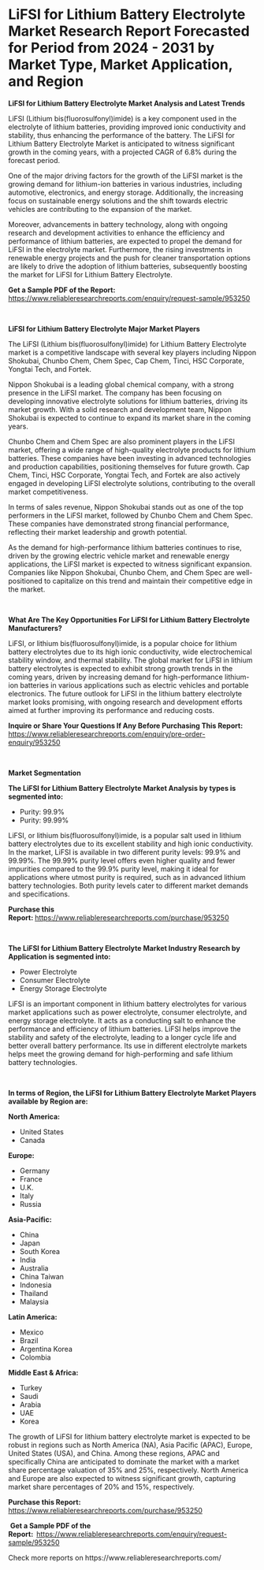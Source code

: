 <p><h1>LiFSI for Lithium Battery Electrolyte Market Research Report Forecasted for Period from 2024 -  2031 by Market Type, Market Application, and Region</h1></p><p><strong>LiFSI for Lithium Battery Electrolyte Market Analysis and Latest Trends</strong></p>
<p><p>LiFSI (Lithium bis(fluorosulfonyl)imide) is a key component used in the electrolyte of lithium batteries, providing improved ionic conductivity and stability, thus enhancing the performance of the battery. The LiFSI for Lithium Battery Electrolyte Market is anticipated to witness significant growth in the coming years, with a projected CAGR of 6.8% during the forecast period.</p><p>One of the major driving factors for the growth of the LiFSI market is the growing demand for lithium-ion batteries in various industries, including automotive, electronics, and energy storage. Additionally, the increasing focus on sustainable energy solutions and the shift towards electric vehicles are contributing to the expansion of the market.</p><p>Moreover, advancements in battery technology, along with ongoing research and development activities to enhance the efficiency and performance of lithium batteries, are expected to propel the demand for LiFSI in the electrolyte market. Furthermore, the rising investments in renewable energy projects and the push for cleaner transportation options are likely to drive the adoption of lithium batteries, subsequently boosting the market for LiFSI for Lithium Battery Electrolyte.</p></p>
<p><strong>Get a Sample PDF of the Report:&nbsp;</strong> <a href="https://www.reliableresearchreports.com/enquiry/request-sample/953250">https://www.reliableresearchreports.com/enquiry/request-sample/953250</a></p>
<p>&nbsp;</p>
<p><strong>LiFSI for Lithium Battery Electrolyte Major Market Players</strong></p>
<p><p>The LiFSI (Lithium bis(fluorosulfonyl)imide) for Lithium Battery Electrolyte market is a competitive landscape with several key players including Nippon Shokubai, Chunbo Chem, Chem Spec, Cap Chem, Tinci, HSC Corporate, Yongtai Tech, and Fortek.</p><p>Nippon Shokubai is a leading global chemical company, with a strong presence in the LiFSI market. The company has been focusing on developing innovative electrolyte solutions for lithium batteries, driving its market growth. With a solid research and development team, Nippon Shokubai is expected to continue to expand its market share in the coming years.</p><p>Chunbo Chem and Chem Spec are also prominent players in the LiFSI market, offering a wide range of high-quality electrolyte products for lithium batteries. These companies have been investing in advanced technologies and production capabilities, positioning themselves for future growth. Cap Chem, Tinci, HSC Corporate, Yongtai Tech, and Fortek are also actively engaged in developing LiFSI electrolyte solutions, contributing to the overall market competitiveness.</p><p>In terms of sales revenue, Nippon Shokubai stands out as one of the top performers in the LiFSI market, followed by Chunbo Chem and Chem Spec. These companies have demonstrated strong financial performance, reflecting their market leadership and growth potential.</p><p>As the demand for high-performance lithium batteries continues to rise, driven by the growing electric vehicle market and renewable energy applications, the LiFSI market is expected to witness significant expansion. Companies like Nippon Shokubai, Chunbo Chem, and Chem Spec are well-positioned to capitalize on this trend and maintain their competitive edge in the market.</p></p>
<p>&nbsp;</p>
<p><strong>What Are The Key Opportunities For LiFSI for Lithium Battery Electrolyte Manufacturers?</strong></p>
<p><p>LiFSI, or lithium bis(fluorosulfonyl)imide, is a popular choice for lithium battery electrolytes due to its high ionic conductivity, wide electrochemical stability window, and thermal stability. The global market for LiFSI in lithium battery electrolytes is expected to exhibit strong growth trends in the coming years, driven by increasing demand for high-performance lithium-ion batteries in various applications such as electric vehicles and portable electronics. The future outlook for LiFSI in the lithium battery electrolyte market looks promising, with ongoing research and development efforts aimed at further improving its performance and reducing costs.</p></p>
<p><strong>Inquire or Share Your Questions If Any Before Purchasing This Report:</strong> <a href="https://www.reliableresearchreports.com/enquiry/pre-order-enquiry/953250">https://www.reliableresearchreports.com/enquiry/pre-order-enquiry/953250</a></p>
<p>&nbsp;</p>
<p><strong>Market Segmentation</strong></p>
<p><strong>The LiFSI for Lithium Battery Electrolyte Market Analysis by types is segmented into:</strong></p>
<p><ul><li>Purity: 99.9%</li><li>Purity: 99.99%</li></ul></p>
<p><p>LiFSI, or lithium bis(fluorosulfonyl)imide, is a popular salt used in lithium battery electrolytes due to its excellent stability and high ionic conductivity. In the market, LiFSI is available in two different purity levels: 99.9% and 99.99%. The 99.99% purity level offers even higher quality and fewer impurities compared to the 99.9% purity level, making it ideal for applications where utmost purity is required, such as in advanced lithium battery technologies. Both purity levels cater to different market demands and specifications.</p></p>
<p><strong>Purchase this Report:&nbsp;</strong><a href="https://www.reliableresearchreports.com/purchase/953250">https://www.reliableresearchreports.com/purchase/953250</a></p>
<p>&nbsp;</p>
<p><strong>The LiFSI for Lithium Battery Electrolyte Market Industry Research by Application is segmented into:</strong></p>
<p><ul><li>Power Electrolyte</li><li>Consumer Electrolyte</li><li>Energy Storage Electrolyte</li></ul></p>
<p><p>LiFSI is an important component in lithium battery electrolytes for various market applications such as power electrolyte, consumer electrolyte, and energy storage electrolyte. It acts as a conducting salt to enhance the performance and efficiency of lithium batteries. LiFSI helps improve the stability and safety of the electrolyte, leading to a longer cycle life and better overall battery performance. Its use in different electrolyte markets helps meet the growing demand for high-performing and safe lithium battery technologies.</p></p>
<p>&nbsp;</p>
<p><strong>In terms of Region, the LiFSI for Lithium Battery Electrolyte Market Players available by Region are:</strong></p>
<p>
    <p> <strong> North America: </strong>
        <ul>
            <li>United States</li>
            <li>Canada</li>
        </ul>
        </p> 
    <p> <strong> Europe: </strong>
        <ul>
            <li>Germany</li>
            <li>France</li>
            <li>U.K.</li>
            <li>Italy</li>
            <li>Russia</li>
        </ul>
        </p> 
    <p> <strong> Asia-Pacific: </strong>
        <ul>
            <li>China</li>
            <li>Japan</li>
            <li>South Korea</li>
            <li>India</li>
            <li>Australia</li>
            <li>China Taiwan</li>
            <li>Indonesia</li>
            <li>Thailand</li>
            <li>Malaysia</li>
        </ul>
        </p> 
    <p> <strong> Latin America: </strong>
        <ul>
            <li>Mexico</li>
            <li>Brazil</li>
            <li>Argentina Korea</li>
            <li>Colombia</li>
        </ul>
        </p> 
    <p> <strong> Middle East & Africa: </strong>
        <ul>
            <li>Turkey</li>
            <li>Saudi</li>
            <li>Arabia</li>
            <li>UAE</li>
            <li>Korea</li>
        </ul>
    </p>
    </p>
<p><p>The growth of LiFSI for lithium battery electrolyte market is expected to be robust in regions such as North America (NA), Asia Pacific (APAC), Europe, United States (USA), and China. Among these regions, APAC and specifically China are anticipated to dominate the market with a market share percentage valuation of 35% and 25%, respectively. North America and Europe are also expected to witness significant growth, capturing market share percentages of 20% and 15%, respectively.</p></p>
<p><strong>Purchase this Report: </strong><a href="https://www.reliableresearchreports.com/purchase/953250">https://www.reliableresearchreports.com/purchase/953250</a></p>
<p>&nbsp;<strong>Get a Sample PDF of the Report:&nbsp;&nbsp;</strong><a href="https://www.reliableresearchreports.com/enquiry/request-sample/953250">https://www.reliableresearchreports.com/enquiry/request-sample/953250</a></p>
<p><strong></strong></p>
<p>Check more reports on https://www.reliableresearchreports.com/</p>